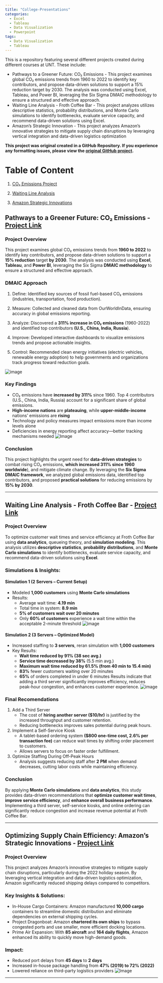 ```yaml
---
title: "College-Presentations"
categories:
  - Excel
  - Tableau
  - Data Visualization
  - Powerpoint
tags:
  - Data Visualization
  - Tableau
---
```

This is a repository featuring several different projects created during different courses at UNT. These include: 
- Pathways to a Greener Future: CO₂ Emissions - This project examines global CO₂ emissions trends from 1960 to 2022 to identify key contributors, and propose data-driven solutions to support a 15% reduction target by 2030. The analysis was conducted using Excel, Tableau, and Power BI, leveraging the Six Sigma DMAIC methodology to ensure a structured and effective approach.
- Waiting Line Analysis - Froth Coffee Bar - This project analyzes utilizes descriptive statistics, probability distributions, and Monte Carlo simulations to identify bottlenecks, evaluate service capacity, and recommend data-driven solutions using Excel.
- Amazon’s Strategic Innovation - This project analyzes Amazon’s innovative strategies to mitigate supply chain disruptions by leveraging vertical integration and data-driven logistics optimization

**This project was original created in a GitHub Repository. If you experience any formatting issues, please view the [original GitHub project](https://github.com/SimpleStepper/College-Presentations).**

# Table of Content

1)  [CO₂ Emissions Project](https://github.com/SimpleStepper/College-Presentations/blob/main/README.md#-pathways-to-a-greener-future-co-emissions---project-link)
   
3)  [Waiting Line Analysis](https://github.com/SimpleStepper/College-Presentations/blob/main/README.md#waiting-line-analysis---froth-coffee-bar---project-link)
   
5)  [Amazon Strategic Innovations](https://github.com/SimpleStepper/College-Presentations/blob/main/README.md#optimizing-supply-chain-efficiency-amazons-strategic-innovations---project-link)
   
## <a name="CO₂-Emissions"></a> Pathways to a Greener Future: CO₂ Emissions - [Project Link](https://github.com/SimpleStepper/College-Presentations/blob/main/Portfolio%20Projects/Final%20Presentation%20-%20DSCI%204700.pdf)
### Project Overview
This project examines global CO₂ emissions trends from **1960 to 2022** to identify key contributors, and propose data-driven solutions to support a **15% reduction** target **by 2030**. The analysis was conducted using **Excel**, **Tableau**, and **Power BI**, leveraging the Six Sigma **DMAIC methodology** to ensure a structured and effective approach.
### DMAIC Approach
1) Define: Identified key sources of fossil fuel-based CO₂ emissions (industries, transportation, food production).
   
3) Measure: Collected and cleaned data from OurWorldInData, ensuring accuracy in global emissions reporting.
   
5) Analyze: Discovered a **311% increase in CO₂ emissions** (1960-2022) and identified top contributors **(U.S., China, India, Russia**).
   
7) Improve: Developed interactive dashboards to visualize emissions trends and propose actionable insights.
   
9) Control: Recommended clean energy initiatives (electric vehicles, renewable energy adoption) to help governments and organizations track progress toward reduction goals.
    
![image](https://github.com/SimpleStepper/College-Presentations/blob/main/Slide%20Visualizations/Screenshot%202025-03-10%20132740.png)
### Key Findings
- CO₂ emissions have **increased by 311%** since 1960. Top 4 contributors (U.S., China, India, Russia) account for a significant share of global emissions.
- **High-income nations** are **plateauing**, while **upper-middle-income** nations’ emissions are **rising**
- Technology and policy measures impact emissions more than income levels alone
- Deficiencies in energy reporting affect accuracy—better tracking mechanisms needed
![Image](https://github.com/SimpleStepper/College-Presentations/blob/main/Slide%20Visualizations/Region%20and%20Income%20Levels.png)
### Conclusion
This project highlights the urgent need for **data-driven strategies** to combat rising CO₂ emissions, **which increased 311% since 1960 worldwide**), and mitigate climate change. By leveraging the **Six Sigma DMAIC framework**, we analyzed global emissions data, identified top contributors, and proposed **practical solutions** for reducing emissions by **15% by 2030**.

---

## Waiting Line Analysis - Froth Coffee Bar - [Project Link](https://github.com/SimpleStepper/College-Presentations/blob/main/Portfolio%20Projects/Waiting%20Line%20Analysis%20(Froth%20Coffee%20Bar).pdf)
### Project Overview
To optimize customer wait times and service efficiency at Froth Coffee Bar using **data analytics**, queueing theory, and **simulation modeling**. This analysis utilizes **descriptive statistics**, **probability distributions**, and **Monte Carlo simulations** to identify bottlenecks, evaluate service capacity, and recommend data-driven solutions using **Excel**.
### Simulations & Insights:
#### Simulation 1 (2 Servers – Current Setup)
- Modeled **1,000 customers** using **Monte Carlo simulations**
- Results:
  - Average wait time: **4.19 min**
  - Total time in system: **8.9 min**
  - **5% of customers wait over 20 minutes**
  - Only **60% of customers** experience a wait time within the acceptable 2-minute threshold
![image](https://github.com/SimpleStepper/College-Presentations/blob/main/Slide%20Visualizations/Daily%20Averages%20for%20Froth%20Desert%20bar.png)
 #### Simulation 2 (3 Servers – Optimized Model)
- Increased staffing to **3 servers**, reran simulation with **1,000 customers**
- Key Results:
  - **Wait time reduced by 91% (38 sec avg.)**
  - **Service time decreased by 38%** (5.5 min avg.)
  - **Maximum wait time reduced by 61.5% (from 40 min to 15.4 min)**
  - **83%** fewer customers waiting over 20 minutes
  - **65%** of orders completed in under 6 minutes
 Results indicate that adding a third server significantly improves efficiency, reduces peak-hour congestion, and enhances customer experience.
![image](https://github.com/SimpleStepper/College-Presentations/blob/main/Slide%20Visualizations/Frequency%20of%20Customer%20time%20in%20system%20per%20minute.png)
### Final Recomendations
1. Add a Third Server
   - The cost of **hiring another server ($10/hr)** is justified by the increased throughput and customer retention.
   - Reducing bottlenecks improves sales potential during peak hours.
2. Implement a Self-Service Kiosk
   - A tablet-based ordering system **($800 one-time cost, 2.6% per transaction fee)** can reduce wait times by shifting order placement to customers.
   - Allows servers to focus on faster order fulfillment.
3. Optimize Staffing During Off-Peak Hours
   - Analysis suggests reducing staff after **2 PM** when demand decreases, cutting labor costs while maintaining efficiency.
### Conclusion
By applying **Monte Carlo simulations** and **data analytics**, this study provides data-driven recommendations that **optimize customer wait times**, **improve service efficiency**, and **enhance overall business performance**. Implementing a third server, self-service kiosks, and online ordering can significantly reduce congestion and increase revenue potential at Froth Coffee Bar.

---

## Optimizing Supply Chain Efficiency: Amazon’s Strategic Innovations - [Project Link](https://github.com/SimpleStepper/College-Presentations/blob/main/Portfolio%20Projects/Amazon%20Presentation%20-%20OPSM%204820.pdf)
### Project Overview
This project analyzes Amazon’s innovative strategies to mitigate supply chain disruptions, particularly during the 2022 holiday season. By leveraging vertical integration and data-driven logistics optimization, Amazon significantly reduced shipping delays compared to competitors.
### Key Insights & Solutions:
- In-House Cargo Containers: Amazon manufactured **10,000 cargo** containers to streamline domestic distribution and eliminate dependencies on external shipping cycles.
- Project Dragonboat: Amazon **chartered its own ships** to bypass congested ports and use smaller, more efficient docking locations.
- Prime Air Expansion: With **85 aircraft** and **164 daily flights**, Amazon enhanced its ability to quickly move high-demand goods.
### Impact:
- Reduced port delays from **45 days** to **2 days**
- Increased in-house package handling from **47% (2019) to 72% (2022)**
- Lowered reliance on third-party logistics providers
![Image](https://github.com/SimpleStepper/College-Presentations/blob/main/Slide%20Visualizations/Amazon%20Investment%20in%20supply%20chain.png)


---
